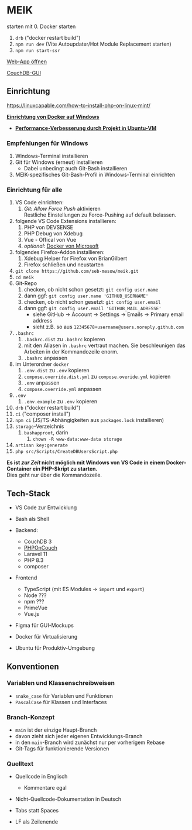 # MEIK

starten mit
  0. Docker starten
  1. `drb` ("docker restart build")
  2. `npm run dev` (Vite Autoupdater/Hot Module Replacement starten)
  3. `npm run start-ssr`

[Web-App öffnen](http://localhost:8080)

[CouchDB-GUI](http://localhost:5984/_utils)

## Einrichtung

https://linuxcapable.com/how-to-install-php-on-linux-mint/

**[Einrichtung von Docker auf Windows](doc/docker_einrichtung)**
- **[Performance-Verbesserung durch Projekt in Ubuntu-VM](doc/vs_code_in_wsl.md)**

### Empfehlungen für Windows
1. Windows-Terminal installieren
2. Git für Windows (erneut) installieren
   - Dabei unbedingt auch Git-Bash installieren
3. MEIK-spezifisches Git-Bash-Profil in Windows-Terminal einrichten

### Einrichtung für alle
1. VS Code einrichten:
    1. _Git: Allow Force Push_ aktivieren<br>
       Restliche Einstellungen zu Force-Pushing auf default belassen.
2. folgende VS Code Extensions installieren:
    1. PHP von DEVSENSE
    2. PHP Debug von Xdebug
	3. Vue - Offical von Vue
    4. _optional:_ [Docker von Microsoft](https://code.visualstudio.com/docs/containers/overview)
3. folgendes Firefox-Addon installieren:
    1. Xdebug Helper for Firefox von BrianGilbert
    2. Firefox schließen und neustarten
4. `git clone https://github.com/seb-mesow/meik.git`
5. `cd meik`
6. Git-Repo
    1. checken, ob nicht schon gesetzt: `git config user.name`
    2. dann ggf: `git config user.name 'GITHUB_USERNAME'`
    3. checken, ob nicht schon gesetzt: `git config user.email`
    4. dann ggf: `git config user.email 'GITHUB_MAIL_ADRESSE'`
        - siehe GitHub -> Account -> Settings -> Emails -> Primary email address
        - sieht z.B. so aus `12345678+username@users.noreply.github.com`
7. `.bashrc`
    1. `.bashrc.dist` zu `.bashrc` kopieren
    2. mit den Aliasen in `.bashrc` vertraut machen. Sie beschleunigen das Arbeiten in der Kommandozeile enorm.
    3. `.bashrc` anpassen
8. im Unterordner `docker`
    1. `.env.dist` zu `.env` kopieren
    2. `compose.override.dist.yml` zu `compose.overide.yml` kopieren
    3. `.env` anpassen
    4. `compose.override.yml` anpassen
9. `.env`
    1. `.env.example` zu `.env` kopieren
11. `drb` ("docker restart build")
12. `ci` ("composer install")
13. `npm ci` (JS/TS-Abhängigkeiten aus `packages.lock` installieren)
10. `storage`-Verzeichnis
    1. `bashapproot`, darin
        1. `chown -R www-data:www-data storage`
14. `artisan key:generate`
15. `php src/Scripts/CreateDBUsersScript.php`

**Es ist _zur Zeit_ nicht möglich mit Windows von VS Code in einem Docker-Container ein PHP-Skript zu starten.**<br>Dies geht nur über die Kommandozeile.

## Tech-Stack
- VS Code zur Entwicklung
- Bash als Shell
- Backend:
  - CouchDB 3
  - [PHPOnCouch](https://php-on-couch.readthedocs.io)
  - Laravel 11
  - PHP 8.3
  - composer
- Frontend
  - TypeScript (mit ES Modules -> `import` und `export`)
  - Node ???
  - npm ???
  - PrimeVue
  - Vue.js

- Figma für GUI-Mockups

- Docker für Virtualisierung

- Ubuntu für Produktiv-Umgebung

## Konventionen

### Variablen und Klassenschreibweisen
- `snake_case` für Variablen und Funktionen
- `PascalCase` für Klassen und Interfaces

### Branch-Konzept
- `main` ist der einzige Haupt-Branch
- davon zieht sich jeder eigenen Entwicklungs-Branch
- in den `main`-Branch wird zunächst nur per vorherigem Rebase
- Git-Tags für funktionierende Versionen

### Quelltext

- Quellcode in Englisch
  - Kommentare egal

- Nicht-Quellcode-Dokumentation in Deutsch

- Tabs statt Spaces
- LF als Zeilenende
